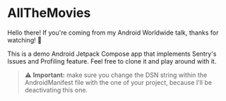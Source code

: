 # AllTheMovies
Hello there! If you're coming from my Android Worldwide talk, thanks for watching! 🙏

This is a demo Android Jetpack Compose app that implements Sentry's Issues and Profiling feature. Feel free to clone it and play around with it.

> ⚠️ **Important:** make sure you change the DSN string within the AndroidManifest file with the one of your project, because I'll be deactivating this one.
